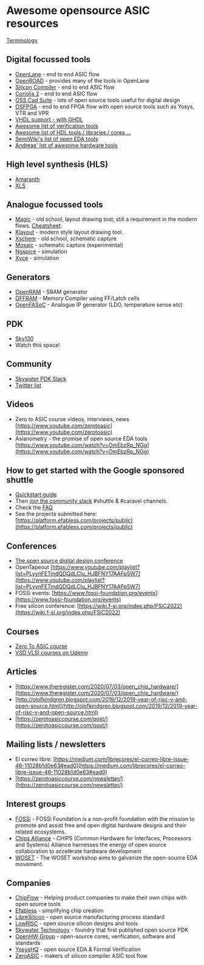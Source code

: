 # Awesome opensource ASIC resources

[Terminology](https://zerotoasiccourse.com/terminology/)

## Digital focussed tools

* [OpenLane](https://openlane-docs.readthedocs.io/en/rtd-develop/) - end to end ASIC flow
* [OpenROAD](https://github.com/The-OpenROAD-Project) - provides many of the tools in OpenLane
* [Silicon Compiler](https://www.siliconcompiler.com/) - end to end ASIC flow
* [Coriolis 2](http://coriolis.lip6.fr/) - end to end ASIC flow
* [OSS Cad Suite](https://github.com/YosysHQ/oss-cad-suite-build) - lots of open source tools useful for digital design
* [OSFPGA](https://github.com/os-fpga) - end to end FPGA flow with open source tools such as Yosys, VTR and VPR
* [VHDL support - with GHDL](https://docs.google.com/document/d/1RAQWjmxpJndlEJdLWXK8irIqWuYTstqu7pU3tOIFccc/edit)
* [Awesome list of verification tools](https://github.com/troyguo/awesome-dv)
* [Awesome list of HDL tools / libraries / cores ...](https://hdl.github.io/awesome/)
* [SemiWiki's list of open EDA tools](https://semiwiki.com/wikis/industry-wikis/eda-open-source-tools-wiki/)
* [Andreas' list of awesome hardware tools](https://github.com/aolofsson/awesome-hardware-tools)

## High level synthesis (HLS)

* [Amaranth](https://github.com/amaranth-lang)
* [XLS](https://google.github.io/xls/)

## Analogue focussed tools

* [Magic](http://opencircuitdesign.com/magic/) - old school, layout drawing tool; still a requirement in the modern flows. [Cheatsheet](https://github.com/hpretl/iic-osic/blob/main/magic-cheatsheet/magic_cheatsheet.pdf).
* [Klayout](https://www.klayout.de/) - modern style layout drawing tool.
* [Xschem](https://xschem.sourceforge.io/stefan/index.html) - old school, schematic capture
* [Mosaic](https://nyancad.github.io/Mosaic/) - schematic capture (experimental)
* [Ngspice](http://ngspice.sourceforge.net/) - simulation
* [Xyce](https://xyce.sandia.gov/) - simulation
 
## Generators

* [OpenRAM](https://openram.soe.ucsc.edu/) - SRAM generator
* [DFFRAM](https://github.com/Cloud-V/DFFRAM) - Memory Compiler using FF/Latch cells
* [OpenFASoC](https://github.com/idea-fasoc/OpenFASOC) - Analogue IP generator (LDO, temperature sense etc)

## PDK

* [Sky130](https://skywater-pdk.readthedocs.io/en/main/)
* Watch this space!

## Community

* [Skywater PDK Slack](https://join.slack.com/t/skywater-pdk/shared_invite/zt-ggcxts4x-4V5AwC950Zv9YgbZ4g~sMQ)
* [Twitter list](https://twitter.com/i/lists/1510948904736628736)

## Videos

* Zero to ASIC course videos, interviews, news [https://www.youtube.com/zerotoasic](https://www.youtube.com/zerotoasic) 
* Asianometry - the promise of open source EDA tools [https://www.youtube.com/watch?v=OmEbzRp_NGg](https://www.youtube.com/watch?v=OmEbzRp_NGg) 

## How to get started with the Google sponsored shuttle

* [Quickstart guide](https://caravel-user-project.readthedocs.io/en/latest/quickstart.html)
* Then [join the community slack](https://join.slack.com/t/skywater-pdk/shared_invite/zt-ggcxts4x-4V5AwC950Zv9YgbZ4g~sMQ) #shuttle & #caravel channels.
* Check the [FAQ](https://docs.google.com/document/d/1Y7LuP_0dJ_vmD8G_Twc6qc97fj7aW5pRV5nAjN2oOUk/edit#heading=h.dabsoa4nkp71)
* See the projects submitted here: [https://platform.efabless.com/projects/public](https://platform.efabless.com/projects/public) 

## Conferences

* [The open source digital design conference](https://orconf.org/)
* OpenTapeout [https://www.youtube.com/playlist?list=PLyynFETmdQDQdLCIu_HJBFNY17AAFp5W7](https://www.youtube.com/playlist?list=PLyynFETmdQDQdLCIu_HJBFNY17AAFp5W7) 
* FOSSi events: [https://www.fossi-foundation.org/events](https://www.fossi-foundation.org/events) 
* Free silicon conference: [https://wiki.f-si.org/index.php/FSiC2022](https://wiki.f-si.org/index.php/FSiC2022)

## Courses

* [Zero To ASIC course](https://zerotoasiccourse.com/)
* [VSD VLSI courses on Udemy](https://www.udemy.com/course/vlsi-academy-custom-layout/)

## Articles

* [https://www.theregister.com/2020/07/03/open_chip_hardware/](https://www.theregister.com/2020/07/03/open_chip_hardware/)
* [http://olofkindgren.blogspot.com/2019/12/2019-year-of-risc-v-and-open-source.html](http://olofkindgren.blogspot.com/2019/12/2019-year-of-risc-v-and-open-source.html) 
* [https://zerotoasiccourse.com/post/](https://zerotoasiccourse.com/post/) 

## Mailing lists / newsletters

* El correo libre: [https://medium.com/librecores/el-correo-libre-issue-46-11028b1d0e63#ead0](https://medium.com/librecores/el-correo-libre-issue-46-11028b1d0e63#ead0) 
* [https://zerotoasiccourse.com/newsletter/](https://zerotoasiccourse.com/newsletter/) 

## Interest groups

* [FOSSi](https://www.fossi-foundation.org/) - FOSSi Foundation is a non-profit foundation with the mission to promote and assist free and open digital hardware designs and their related ecosystems. 
* [Chips Alliance](https://chipsalliance.org/) - CHIPS (Common Hardware for Interfaces, Processors and Systems) Alliance harnesses the energy of open source collaboration to accelerate hardware development
* [WOSET](https://woset-workshop.github.io/) - The WOSET workshop aims to galvanize the open-source EDA movement.

## Companies

* [ChipFlow](https://www.chipflow.io/) - Helping product companies to make their own chips with open source tools
* [Efabless](https://efabless.com/) - simplifying chip creation
* [LibreSilicon](https://libresilicon.com/) - open source manufacturing process standard
* [LowRISC](https://lowrisc.org/open-silicon/) - open source silicon designs and tools
* [Skywater Technology](https://www.skywatertechnology.com/) - foundry that first published open source PDK
* [OpenHW Group](https://www.openhwgroup.org/) - open-source cores, verification, software and standards
* [YosysHQ](https://www.yosyshq.com/) - open source EDA & Formal Verification
* [ZeroASIC](https://www.zeroasic.com/) - makers of silicon compiler ASIC tool flow
